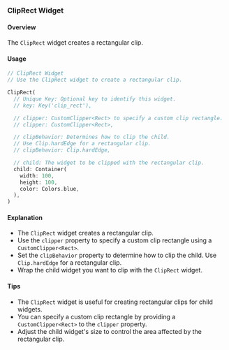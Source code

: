 ### ClipRect Widget

#### Overview
The `ClipRect` widget creates a rectangular clip.

#### Usage
```dart
// ClipRect Widget
// Use the ClipRect widget to create a rectangular clip.

ClipRect(
  // Unique Key: Optional key to identify this widget.
  // key: Key('clip_rect'),

  // clipper: CustomClipper<Rect> to specify a custom clip rectangle.
  // clipper: CustomClipper<Rect>,

  // clipBehavior: Determines how to clip the child.
  // Use Clip.hardEdge for a rectangular clip.
  // clipBehavior: Clip.hardEdge,

  // child: The widget to be clipped with the rectangular clip.
  child: Container(
    width: 100,
    height: 100,
    color: Colors.blue,
  ),
)
```

#### Explanation
- The `ClipRect` widget creates a rectangular clip.
- Use the `clipper` property to specify a custom clip rectangle using a `CustomClipper<Rect>`.
- Set the `clipBehavior` property to determine how to clip the child. Use `Clip.hardEdge` for a rectangular clip.
- Wrap the child widget you want to clip with the `ClipRect` widget.

#### Tips
- The `ClipRect` widget is useful for creating rectangular clips for child widgets.
- You can specify a custom clip rectangle by providing a `CustomClipper<Rect>` to the `clipper` property.
- Adjust the child widget's size to control the area affected by the rectangular clip.

